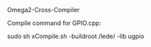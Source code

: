 Omega2-Cross-Compiler


Compile command for GPIO.cpp:

sudo sh xCompile.sh -buildroot /lede/ -lib ugpio
